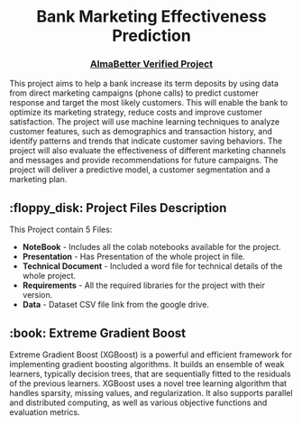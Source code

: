 <p align="center"> 
</p>
<h1 align="center"> Bank Marketing Effectiveness Prediction </h1>
<h3 align="center"><a href="https://certificates.almabetter.com/en/verify/61517648916458"> AlmaBetter Verified Project </a> </h5>

This project aims to help a bank increase its term deposits by using data from direct marketing campaigns (phone calls) to predict customer response and target the most likely customers. This will enable the bank to optimize its marketing strategy, reduce costs and improve customer satisfaction. The project will use machine learning techniques to analyze customer features, such as demographics and transaction history, and identify patterns and trends that indicate customer saving behaviors. The project will also evaluate the effectiveness of different marketing channels and messages and provide recommendations for future campaigns. The project will deliver a predictive model, a customer segmentation and a marketing plan.

<h2> :floppy_disk: Project Files Description</h2>
<p>This Project contain 5 Files:</p>
<ul>
  <li><b>NoteBook</b> - Includes all the colab notebooks available for the project.</li>
  <li><b>Presentation</b> - Has Presentation of the whole project in file.</li>
  <li><b>Technical Document</b> - Included a word file for technical details of the whole project.</li>
  <li><b>Requirements</b> - All the required libraries for the project with their version.</li>
  <li><b>Data</b> - Dataset CSV file link from the google drive.</li>
</ul>


<h2> :book: Extreme Gradient Boost</h2>

<p>Extreme Gradient Boost (XGBoost) is a powerful and efficient framework for implementing gradient boosting algorithms. It builds an ensemble of weak learners, typically decision trees, that are sequentially fitted to the residuals of the previous learners. XGBoost uses a novel tree learning algorithm that handles sparsity, missing values, and regularization. It also supports parallel and distributed computing, as well as various objective functions and evaluation metrics.
</p>


